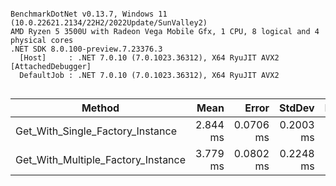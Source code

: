 ```

BenchmarkDotNet v0.13.7, Windows 11 (10.0.22621.2134/22H2/2022Update/SunValley2)
AMD Ryzen 5 3500U with Radeon Vega Mobile Gfx, 1 CPU, 8 logical and 4 physical cores
.NET SDK 8.0.100-preview.7.23376.3
  [Host]     : .NET 7.0.10 (7.0.1023.36312), X64 RyuJIT AVX2 [AttachedDebugger]
  DefaultJob : .NET 7.0.10 (7.0.1023.36312), X64 RyuJIT AVX2


```
|                             Method |     Mean |     Error |    StdDev |   Median |     Gen0 |     Gen1 | Allocated |
|----------------------------------- |---------:|----------:|----------:|---------:|---------:|---------:|----------:|
|   Get_With_Single_Factory_Instance | 2.844 ms | 0.0706 ms | 0.2003 ms | 2.754 ms | 253.9063 | 140.6250 |   1.01 MB |
| Get_With_Multiple_Factory_Instance | 3.779 ms | 0.0802 ms | 0.2248 ms | 3.665 ms | 289.0625 | 136.7188 |    1.1 MB |
